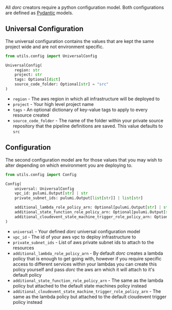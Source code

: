 All *dorc* creators require a python configuration model. Both configurations are defined as [Pydantic](https://pydantic.dev/) models.

## Universal Configuration

The universal configuration contains the values that are kept the same project wide and are not environment specific.

```python
from utils.config import UniversalConfig

UniversalConfig(
    region: str
    project: str
    tags: Optional[dict]
    source_code_folder: Optional[str] = "src"
)
```

* `region` - The aws region in which all infrastructure will be deployed to
* `project` - Your high level project name
* `tags` - An optional dictionary of key-value tags to apply to every resource created
* `source_code_folder` - The name of the folder within your private source repository that the pipeline definitions are saved. This value defaults to `src`

## Configuration

The second configuration model are for those values that you may wish to alter depending on which environment you are deploying to.

```python
from utils.config import Config

Config(
    universal: UniversalConfig
    vpc_id: pulumi.Output[str] | str
    private_subnet_ids: pulumi.Output[list[str]] | list[str]

    additional_lambda_role_policy_arn: Optional[pulumi.Output[str] | str]
    additional_state_function_role_policy_arn: Optional[pulumi.Output[str] | str]
    additional_cloudevent_state_machine_trigger_role_policy_arn: Optional[pulumi.Output[str] | str]
)
```

* `universal` - Your defined *dorc* universal configuration model
* `vpc_id` - The id of your aws vpc to deploy infrastructure to
* `private_subnet_ids` - List of aws private subnet ids to attach to the resources
* `additional_lambda_role_policy_arn` - By default *dorc* creates a lambda policy that is enough to get going with, however if you require specific access to different services within your lambdas you can create this policy yourself and pass *dorc* the aws arn which it will attach to it's default policy
* `additional_state_function_role_policy_arn` - The same as the lambda policy but attached to the default state machines policy instead
* `additional_cloudevent_state_machine_trigger_role_policy_arn` - The same as the lambda policy but attached to the default cloudevent trigger policy instead
